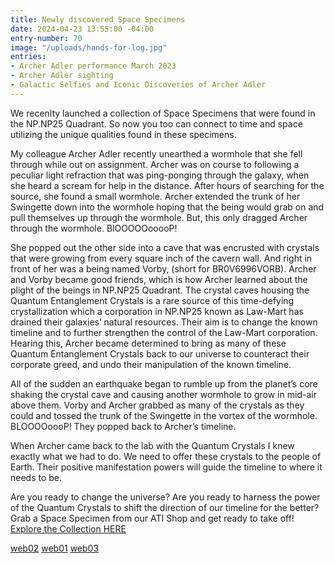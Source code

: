 ```yaml
---
title: Newly discovered Space Specimens
date: 2024-04-23 13:55:00 -04:00
entry-number: 70
image: "/uploads/hands-for-log.jpg"
entries:
- Archer Adler performance March 2023
- Archer Adler sighting
- Galactic Selfies and Iconic Discoveries of Archer Adler
---
```


We recenlty launched a collection of Space Specimens that were found in the NP.NP25 Quadrant. So now you too can connect to time and space utilizing the unique qualities found in these specimens.  

My colleague Archer Adler recently unearthed a wormhole that she fell through while out on assignment. Archer was on course to following a peculiar light refraction that was ping-ponging through the galaxy, when she heard a scream for help in the distance. After hours of searching for the source, she found a small wormhole. Archer extended the trunk of her Swingette down into the wormhole hoping that the being would grab on and pull themselves up through the wormhole. But, this only dragged Archer through the wormhole. BlOOOOOooooP!

She popped out the other side into a cave that was encrusted with crystals that were growing from every square inch of the cavern wall. And right in front of her was a being named Vorby, (short for BR0V6996VORB). Archer and Vorby became good friends, which is how Archer learned about the plight of the beings in NP.NP25 Quadrant. The crystal caves housing the Quantum Entanglement Crystals is a rare source of this time-defying crystallization which a corporation in NP.NP25 known as Law-Mart has drained their galaxies’ natural resources. Their aim is to change the known timeline and to further strengthen the control of the Law-Mart corporation. Hearing this, Archer became determined to bring as many of these Quantum Entanglement Crystals back to our universe to counteract their corporate greed, and undo their manipulation of the known timeline. 

All of the sudden an earthquake began to rumble up from the planet’s core shaking the crystal cave and causing another wormhole to grow in mid-air above them. Vorby and Archer grabbed as many of the crystals as they could and tossed the trunk of the Swingette in the vortex of the wormhole. BLOOOOoooP! They popped back to Archer’s timeline. 

When Archer came back to the lab with the Quantum Crystals I knew exactly what we had to do. We need to offer these crystals to the people of Earth. Their positive manifestation powers will guide the timeline to where it needs to be. 

Are you ready to change the universe? Are you ready to harness the power of the Quantum Crystals to shift the direction of our timeline for the better? Grab a Space Specimen from our ATI Shop and get ready to take off!
[
Explore the Collection HERE](https://the-ancient-truth-investigators-shop.myshopify.com/collections/space-specimens)

[web02](/uploads/web02)
[web01](/uploads/web01)
[web03](/uploads/web03)
